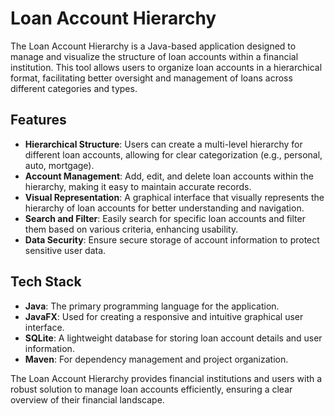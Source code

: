 # Loan Account Hierarchy

The Loan Account Hierarchy is a Java-based application designed to manage and visualize the structure of loan accounts within a financial institution. This tool allows users to organize loan accounts in a hierarchical format, facilitating better oversight and management of loans across different categories and types.

## Features
- **Hierarchical Structure**: Users can create a multi-level hierarchy for different loan accounts, allowing for clear categorization (e.g., personal, auto, mortgage).
- **Account Management**: Add, edit, and delete loan accounts within the hierarchy, making it easy to maintain accurate records.
- **Visual Representation**: A graphical interface that visually represents the hierarchy of loan accounts for better understanding and navigation.
- **Search and Filter**: Easily search for specific loan accounts and filter them based on various criteria, enhancing usability.
- **Data Security**: Ensure secure storage of account information to protect sensitive user data.

## Tech Stack
- **Java**: The primary programming language for the application.
- **JavaFX**: Used for creating a responsive and intuitive graphical user interface.
- **SQLite**: A lightweight database for storing loan account details and user information.
- **Maven**: For dependency management and project organization.

The Loan Account Hierarchy provides financial institutions and users with a robust solution to manage loan accounts efficiently, ensuring a clear overview of their financial landscape.
